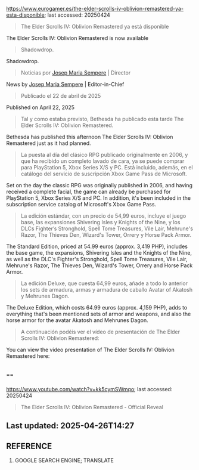 https://www.eurogamer.es/the-elder-scrolls-iv-oblivion-remastered-ya-esta-disponible; last accessed: 20250424

> The Elder Scrolls IV: Oblivion Remastered ya está disponible

The Elder Scrolls IV: Oblivion Remastered is now available

> Shadowdrop.

Shadowdrop.

> Noticias por [Josep Maria Sempere](https://www.eurogamer.es/authors/josep-maria-sempere) | Director

News by [Josep Maria Sempere](https://www.eurogamer.es/authors/josep-maria-sempere) | Editor-in-Chief

> Publicado el 22 de abril de 2025 

Published on April 22, 2025

> Tal y como estaba previsto, Bethesda ha publicado esta tarde The Elder Scrolls IV: Oblivion Remastered.

Bethesda has published this afternoon The Elder Scrolls IV: Oblivion Remastered just as it had planned.

> La puesta al día del clásico RPG publicado originalmente en 2006, y que ha recibido un completo lavado de cara, ya se puede comprar para PlayStation 5, Xbox Series X/S y PC. Está incluido, además, en el catálogo del servicio de suscripción Xbox Game Pass de Microsoft.

Set on the day the classic RPG was originally published in 2006, and having received a complete facial, the game can already be purchased for PlayStation 5, Xbox Series X/S and PC. In addition, it's been included in the subscription service catalog of Microsoft's Xbox Game Pass.

> La edición estándar, con un precio de 54,99 euros, incluye el juego base, las expansiones Shivering Isles y Knights of the Nine, y los DLCs Fighter’s Stronghold, Spell Tome Treasures, Vile Lair, Mehrune's Razor, The Thieves Den, Wizard's Tower, Orrery y Horse Pack Armor.

The Standard Edition, priced at 54.99 euros (approx. 3,419 PHP), includes the base game, the expansions, Shivering Isles and the Knights of the Nine, as well as the DLC's Fighter's Stronghold, Spell Tome Treasures, Vile Lair, Mehrune's Razor, The Thieves Den, Wizard's Tower, Orrery and Horse Pack Armor.

> La edición Deluxe, que cuesta 64,99 euros, añade a todo lo anterior los sets de armadura, armas y armadura de caballo Avatar of Akatosh y Mehrunes Dagon.

The Deluxe Edition, which costs 64.99 euros (approx. 4,159 PHP), adds to everything that's been mentioned sets of armor and weapons, and also the horse armor for the avatar Akatosh and Mehrunes Dagon.

> A continuación podéis ver el vídeo de presentación de The Elder Scrolls IV: Oblivion Remastered: 

You can view the video presentation of The Elder Scrolls IV: Oblivion Remastered here:

## --

https://www.youtube.com/watch?v=kk5cymSWmqo; last accessed: 20250424

> The Elder Scrolls IV: Oblivion Remastered - Official Reveal

## Last updated: 2025-04-26T14:27

## REFERENCE

1) GOOGLE SEARCH ENGINE; TRANSLATE